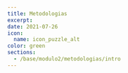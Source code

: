 ```yaml
---
title: Metodologias
excerpt: 
date: 2021-07-26
icon:
  name: icon_puzzle_alt
color: green
sections:
  - /base/modulo2/metodologias/intro
---
```

